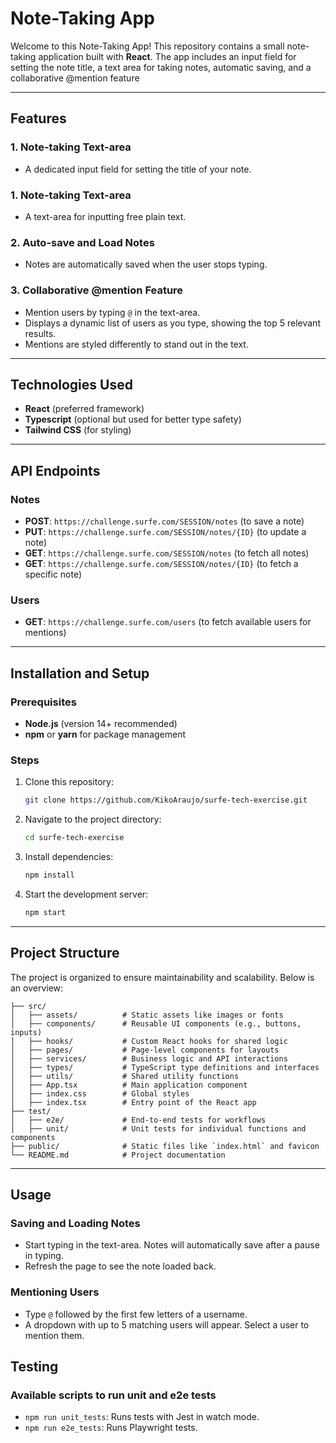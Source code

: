 # **Note-Taking App**

Welcome to this Note-Taking App! This repository contains a small note-taking application built with **React**. The app includes an input field for setting the note title, a text area for taking notes, automatic saving, and a collaborative @mention feature

---

## **Features**

### **1. Note-taking Text-area**

- A dedicated input field for setting the title of your note.

### **1. Note-taking Text-area**

- A text-area for inputting free plain text.

### **2. Auto-save and Load Notes**

- Notes are automatically saved when the user stops typing.

### **3. Collaborative @mention Feature**

- Mention users by typing `@` in the text-area.
- Displays a dynamic list of users as you type, showing the top 5 relevant results.
- Mentions are styled differently to stand out in the text.

---

## **Technologies Used**

- **React** (preferred framework)
- **Typescript** (optional but used for better type safety)
- **Tailwind CSS** (for styling)

---

## **API Endpoints**

### **Notes**

- **POST**: `https://challenge.surfe.com/SESSION/notes` (to save a note)
- **PUT**: `https://challenge.surfe.com/SESSION/notes/{ID}` (to update a note)
- **GET**: `https://challenge.surfe.com/SESSION/notes` (to fetch all notes)
- **GET**: `https://challenge.surfe.com/SESSION/notes/{ID}` (to fetch a specific note)

### **Users**

- **GET**: `https://challenge.surfe.com/users` (to fetch available users for mentions)

---

## **Installation and Setup**

### **Prerequisites**

- **Node.js** (version 14+ recommended)
- **npm** or **yarn** for package management

### **Steps**

1. Clone this repository:

   ```bash
   git clone https://github.com/KikoAraujo/surfe-tech-exercise.git

   ```

2. Navigate to the project directory:

   ```bash
   cd surfe-tech-exercise

   ```

3. Install dependencies:

   ```bash
   npm install

   ```

4. Start the development server:
   ```bash
   npm start
   ```

---

## **Project Structure**

The project is organized to ensure maintainability and scalability. Below is an overview:

```plaintext
├── src/
│   ├── assets/          # Static assets like images or fonts
│   ├── components/      # Reusable UI components (e.g., buttons, inputs)
│   ├── hooks/           # Custom React hooks for shared logic
│   ├── pages/           # Page-level components for layouts
│   ├── services/        # Business logic and API interactions
│   ├── types/           # TypeScript type definitions and interfaces
│   ├── utils/           # Shared utility functions
│   ├── App.tsx          # Main application component
│   ├── index.css        # Global styles
│   ├── index.tsx        # Entry point of the React app
├── test/
│   ├── e2e/             # End-to-end tests for workflows
│   ├── unit/            # Unit tests for individual functions and components
├── public/              # Static files like `index.html` and favicon
└── README.md            # Project documentation
```

---

## **Usage**

### **Saving and Loading Notes**

- Start typing in the text-area. Notes will automatically save after a pause in typing.
- Refresh the page to see the note loaded back.

### **Mentioning Users**

- Type `@` followed by the first few letters of a username.
- A dropdown with up to 5 matching users will appear. Select a user to mention them.

## Testing

### **Available scripts to run unit and e2e tests**

- `npm run unit_tests`: Runs tests with Jest in watch mode.
- `npm run e2e_tests`: Runs Playwright tests.
